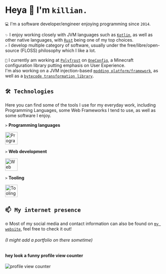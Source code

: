 # Heya 👋 I'm `killian.`

`💻` I'm a software developer/engineer enjoying programming since `2014`.

`✨` I enjoy working closely with JVM languages such as [`Kotlin`](https://kotlinlang.org),
as well as other native languages, with [`Rust`](https://rust-lang.org) being one of my top choices.  
`✍️` I develop multiple category of software, usually under the
free/libre/open-source (FLOSS) philosophy which I like a lot.

`🌱` I currently am working at [`Polyfrost`](https://github.com/Polyfrost) on [`OneConfig`](https://github.com/Polyfrost/OneConfig), a Minecraft configuration library putting emphasis on User Experience.  
I'm also working on a JVM injection-based [`modding platform/framework`](https://github.com/atlas-fw), as well as a [`bytecode transformation library`](https://github.com/stardust-enterprises/deface).

## `🛠️ Technologies`

Here you can find some of the tools I use for my everyday work, including Programming Languages, some Web Frameworks I tend to use, as well as some software I enjoy.

`>` **Programming languages**

<img src="https://skills.thijs.gg/icons?i=kotlin,rust,java,c,typescript,python" alt="Programming languages" height="40"/>

`>` **Web development**

<img src="https://skills.thijs.gg/icons?i=tailwind,react,spring,svelte,tauri,ktor" alt="Web technologies" height="40"/>

`>` **Tooling**

<img src="https://skills.thijs.gg/icons?i=linux,vim,idea,gradle,maven,bash,git,docker,github" alt="Tooling & other" height="40"/>

## `📫 My internet presence`

`🌐` Most of my social media and contact information can also be found on [`my website`](https://xtrm.me), feel free to check it out!

###### *(I might add a portfolio on there sometime)*
#### hey look a funny profile view counter 
<img src="https://moe-counter.glitch.me/get/@xTrM-EN" alt="profile view counter"/>
